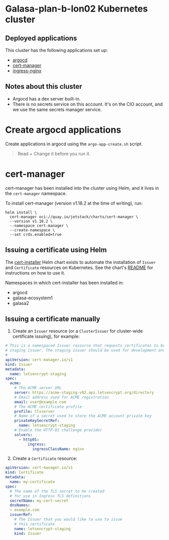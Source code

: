 # Galasa-plan-b-lon02 Kubernetes cluster


## Deployed applications
This cluster has the following applications set up:

- [argocd](https://argocd.galasa-plan-b-lon02-3fdc13787e8248a7d32fa4e5af5b0294-0000.eu-gb.containers.appdomain.cloud)
- [cert-manager](https://cert-manager.io)
- [ingress-nginx](https://kubernetes.github.io/ingress-nginx)

## Notes about this cluster

- Argocd has a dex server built-in.
- There is no secrets service on this account. It's on the CIO account, and we use the same secrets manager service.

# Create argocd applications
Create applications in argocd using the `argo-app-create.sh` script.

> Read + Change it before you run it.

# cert-manager
cert-manager has been installed into the cluster using Helm, and it lives in the `cert-manager` namespace.

To install cert-manager (version v1.18.2 at the time of writing), run:

```
helm install \
  cert-manager oci://quay.io/jetstack/charts/cert-manager \
  --version v1.18.2 \
  --namespace cert-manager \
  --create-namespace \
  --set crds.enabled=true
```

## Issuing a certificate using Helm

The [cert-installer](https://github.com/galasa-dev/helm/tree/main/charts/cert-installer) Helm chart exists to automate the installation of `Issuer` and `Certificate` resources on Kubernetes. See the chart's [README](https://github.com/galasa-dev/helm/blob/main/charts/cert-installer/README.md) for instructions on how to use it.

Namespaces in which cert-installer has been installed in:

- argocd
- galasa-ecosystem1
- galasa2

## Issuing a certificate manually

1. Create an `Issuer` resource (or a `ClusterIssuer` for cluster-wide certificate issuing), for example:

```yaml
# This is a namespaced Issuer resource that requests certificates to be issued from the Let's Encrypt
# staging issuer. The staging issuer should be used for development and testing purposes only.
# 
apiVersion: cert-manager.io/v1
kind: Issuer
metadata:
  name: letsencrypt-staging
spec:
  acme:
    # The ACME server URL
    server: https://acme-staging-v02.api.letsencrypt.org/directory
    # Email address used for ACME registration
    email: user@example.com
    # The ACME certificate profile
    profile: tlsserver
    # Name of a secret used to store the ACME account private key
    privateKeySecretRef:
      name: letsencrypt-staging
    # Enable the HTTP-01 challenge provider
    solvers:
      - http01:
          ingress:
            ingressClassName: nginx
```

2. Create a `Certificate` resource:

```yaml
apiVersion: cert-manager.io/v1
kind: Certificate
metadata:
  name: my-certificate
spec:
  # The name of the TLS secret to be created
  # for use in Ingress TLS definitions
  secretName: my-cert-secret
  dnsNames:
  - example.com
  issuerRef:
    # The Issuer that you would like to use to issue
    # this certificate
    name: letsencrypt-staging
    kind: Issuer

```
